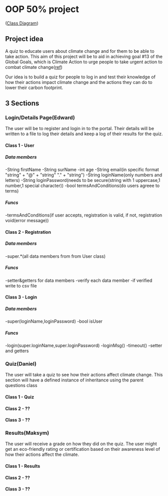 # OOP 50% project
([Class Diagram](https://lucid.app/lucidchart/504d4fb6-3541-4ce5-b555-7d42c2ca3be7/edit?viewport_loc=-11%2C-11%2C2219%2C1067%2C0_0&invitationId=inv_bc6a68d9-ba3c-4121-86a5-77b80a45d6e5))
## Project idea

A quiz to educate users about climate change and for them to be able to take action. This aim of this project will be to aid in achieving goal #13 of the Global Goals, which is Climate Action to urge people to take urgent action to combat climate change([ref](https://www.globalgoals.org/goals/13-climate-action/))

Our idea is to build a quiz for people to log in and test their knowledge of how their actions impact climate change and the actions they can do to lower their carbon footprint.

## 3 Sections

### Login/Details Page(Edward)

The user will be to register and login in to the portal. Their details will be written to a file to log their details and keep a log of their results for the quiz.

#### Class 1 - User

##### Data members

-String firstName
-String surName
-int age
-String email(in specific format "string" + "@" + "string" "." + "string")
-String loginName(only numbers and letters)
-String loginPassword(needs to be secure(string with 1 uppercase,1 number,1 special character))
-bool termsAndConditions(do users agreee to terms)

##### Funcs

-termsAndConditions(if user accepts, registration is valid, if not, registration void(error message))

#### Class 2 - Registration

##### Data members

-super.\*(all data members from from User class)

##### Funcs

-setter&getters for data members
-verify each data member
-if verified write to csv file

#### Class 3 - Login

##### Data members

-super(loginName,loginPassword)
-bool isUser

##### Funcs

-login(super.loginName,super.loginPassword)
-loginMsg()
-timeout()
-setter and getters

### Quiz(Daniel)

The user will take a quiz to see how their actions affect climate change. This section will have a defined instance of inheritance using the parent questions class

#### Class 1 - Quiz

#### Class 2 - ??

#### Class 3 - ??

### Results(Maksym)

The user will receive a grade on how they did on the quiz. The user might get an eco-friendly rating or certification based on their awareness level of how their actions affect the climate.

#### Class 1 - Results

#### Class 2 - ??

#### Class 3 - ??
